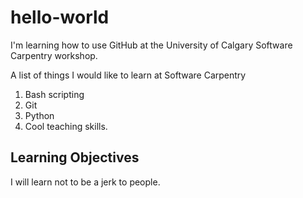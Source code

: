 # hello-world
I'm learning how to use GitHub at the University of Calgary Software Carpentry workshop.

A list of things I would like to learn at Software Carpentry

1. Bash scripting
2. Git
3. Python
4. Cool teaching skills.

## Learning Objectives

I will learn not to be a jerk to people.
